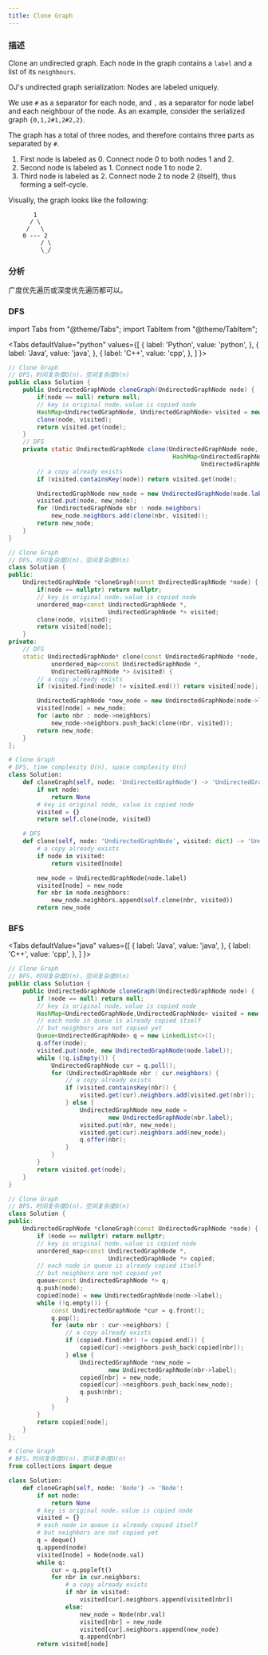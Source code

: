 ```yaml
---
title: Clone Graph
---
```


### 描述

Clone an undirected graph. Each node in the graph contains a `label` and a list of its `neighbours`.

OJ's undirected graph serialization:
Nodes are labeled uniquely.

We use `#` as a separator for each node, and `,` as a separator for node label and each neighbour of the node.
As an example, consider the serialized graph `{0,1,2#1,2#2,2}`.

The graph has a total of three nodes, and therefore contains three parts as separated by `#`.

1. First node is labeled as 0. Connect node 0 to both nodes 1 and 2.
1. Second node is labeled as 1. Connect node 1 to node 2.
1. Third node is labeled as 2. Connect node 2 to node 2 (itself), thus forming a self-cycle.

Visually, the graph looks like the following:

```
       1
      / \
     /   \
    0 --- 2
         / \
         \_/
```

### 分析

广度优先遍历或深度优先遍历都可以。

### DFS

import Tabs from "@theme/Tabs";
import TabItem from "@theme/TabItem";

<Tabs
defaultValue="python"
values={[
{ label: 'Python', value: 'python', },
{ label: 'Java', value: 'java', },
{ label: 'C++', value: 'cpp', },
]
}>
<TabItem value="java">

```java
// Clone Graph
// DFS，时间复杂度O(n)，空间复杂度O(n)
public class Solution {
    public UndirectedGraphNode cloneGraph(UndirectedGraphNode node) {
        if(node == null) return null;
        // key is original node，value is copied node
        HashMap<UndirectedGraphNode, UndirectedGraphNode> visited = new HashMap<>();
        clone(node, visited);
        return visited.get(node);
    }
    // DFS
    private static UndirectedGraphNode clone(UndirectedGraphNode node,
                                              HashMap<UndirectedGraphNode,
                                                      UndirectedGraphNode> visited) {
        // a copy already exists
        if (visited.containsKey(node)) return visited.get(node);

        UndirectedGraphNode new_node = new UndirectedGraphNode(node.label);
        visited.put(node, new_node);
        for (UndirectedGraphNode nbr : node.neighbors)
            new_node.neighbors.add(clone(nbr, visited));
        return new_node;
    }
}
```

</TabItem>
<TabItem value="cpp">

```cpp
// Clone Graph
// DFS，时间复杂度O(n)，空间复杂度O(n)
class Solution {
public:
    UndirectedGraphNode *cloneGraph(const UndirectedGraphNode *node) {
        if(node == nullptr) return nullptr;
        // key is original node，value is copied node
        unordered_map<const UndirectedGraphNode *,
                            UndirectedGraphNode *> visited;
        clone(node, visited);
        return visited[node];
    }
private:
    // DFS
    static UndirectedGraphNode* clone(const UndirectedGraphNode *node,
            unordered_map<const UndirectedGraphNode *,
            UndirectedGraphNode *> &visited) {
        // a copy already exists
        if (visited.find(node) != visited.end()) return visited[node];

        UndirectedGraphNode *new_node = new UndirectedGraphNode(node->label);
        visited[node] = new_node;
        for (auto nbr : node->neighbors)
            new_node->neighbors.push_back(clone(nbr, visited));
        return new_node;
    }
};
```

</TabItem>

<TabItem value="python">

```python
# Clone Graph
# DFS, time complexity O(n), space complexity O(n)
class Solution:
    def cloneGraph(self, node: 'UndirectedGraphNode') -> 'UndirectedGraphNode':
        if not node:
            return None
        # key is original node, value is copied node
        visited = {}
        return self.clone(node, visited)

    # DFS
    def clone(self, node: 'UndirectedGraphNode', visited: dict) -> 'UndirectedGraphNode':
        # a copy already exists
        if node in visited:
            return visited[node]

        new_node = UndirectedGraphNode(node.label)
        visited[node] = new_node
        for nbr in node.neighbors:
            new_node.neighbors.append(self.clone(nbr, visited))
        return new_node
```

</TabItem>
</Tabs>

### BFS

<Tabs
defaultValue="java"
values={[
{ label: 'Java', value: 'java', },
{ label: 'C++', value: 'cpp', },
]
}>
<TabItem value="java">

```java
// Clone Graph
// BFS，时间复杂度O(n)，空间复杂度O(n)
public class Solution {
    public UndirectedGraphNode cloneGraph(UndirectedGraphNode node) {
        if (node == null) return null;
        // key is original node，value is copied node
        HashMap<UndirectedGraphNode,UndirectedGraphNode> visited = new HashMap<>();
        // each node in queue is already copied itself
        // but neighbors are not copied yet
        Queue<UndirectedGraphNode> q = new LinkedList<>();
        q.offer(node);
        visited.put(node, new UndirectedGraphNode(node.label));
        while (!q.isEmpty()) {
            UndirectedGraphNode cur = q.poll();
            for (UndirectedGraphNode nbr : cur.neighbors) {
                // a copy already exists
                if (visited.containsKey(nbr)) {
                    visited.get(cur).neighbors.add(visited.get(nbr));
                } else {
                    UndirectedGraphNode new_node =
                            new UndirectedGraphNode(nbr.label);
                    visited.put(nbr, new_node);
                    visited.get(cur).neighbors.add(new_node);
                    q.offer(nbr);
                }
            }
        }
        return visited.get(node);
    }
}
```

</TabItem>
<TabItem value="cpp">

```cpp
// Clone Graph
// BFS，时间复杂度O(n)，空间复杂度O(n)
class Solution {
public:
    UndirectedGraphNode *cloneGraph(const UndirectedGraphNode *node) {
        if (node == nullptr) return nullptr;
        // key is original node，value is copied node
        unordered_map<const UndirectedGraphNode *,
                            UndirectedGraphNode *> copied;
        // each node in queue is already copied itself
        // but neighbors are not copied yet
        queue<const UndirectedGraphNode *> q;
        q.push(node);
        copied[node] = new UndirectedGraphNode(node->label);
        while (!q.empty()) {
            const UndirectedGraphNode *cur = q.front();
            q.pop();
            for (auto nbr : cur->neighbors) {
                // a copy already exists
                if (copied.find(nbr) != copied.end()) {
                    copied[cur]->neighbors.push_back(copied[nbr]);
                } else {
                    UndirectedGraphNode *new_node =
                            new UndirectedGraphNode(nbr->label);
                    copied[nbr] = new_node;
                    copied[cur]->neighbors.push_back(new_node);
                    q.push(nbr);
                }
            }
        }
        return copied[node];
    }
};
```

</TabItem>

<TabItem value="python">

```python
# Clone Graph
# BFS，时间复杂度O(n)，空间复杂度O(n)
from collections import deque

class Solution:
    def cloneGraph(self, node: 'Node') -> 'Node':
        if not node:
            return None
        # key is original node，value is copied node
        visited = {}
        # each node in queue is already copied itself
        # but neighbors are not copied yet
        q = deque()
        q.append(node)
        visited[node] = Node(node.val)
        while q:
            cur = q.popleft()
            for nbr in cur.neighbors:
                # a copy already exists
                if nbr in visited:
                    visited[cur].neighbors.append(visited[nbr])
                else:
                    new_node = Node(nbr.val)
                    visited[nbr] = new_node
                    visited[cur].neighbors.append(new_node)
                    q.append(nbr)
        return visited[node]
```

</TabItem>
</Tabs>
